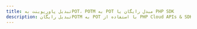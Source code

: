 ---title: تبدیل پاورپوینت بهPOT، POTM به POT مبدل رایگان یا PHP SDKdescription: تبدیل رایگانPOTM به POT با استفاده از PHP Cloud APIs & SDK. همچنین اسناد Microsoft PowerPoint را در Cloud ایجاد، ویرایش و رندر کنید.---